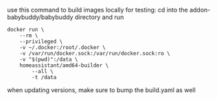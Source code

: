 use this command to build images locally for testing:
cd into the addon-babybuddy/babybuddy directory and run

```
docker run \
	--rm \
	--privileged \
	-v ~/.docker:/root/.docker \
	-v /var/run/docker.sock:/var/run/docker.sock:ro \
	-v "$(pwd)":/data \
	homeassistant/amd64-builder \
		--all \
		-t /data
```

when updating versions, make sure to bump the build.yaml as well
